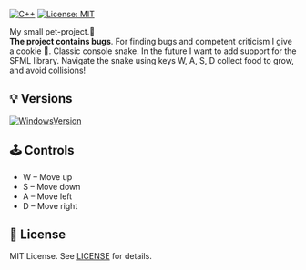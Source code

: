 [![C++](https://img.shields.io/badge/C%2B%2B-17-00599C?style=flat&logo=c%2B%2B)](https://isocpp.org/)
[![License: MIT](https://img.shields.io/badge/License-MIT-blue.svg?style=flat)](https://opensource.org/licenses/MIT) 

My small pet-project.🐶      
<b>The project contains bugs</b>. For finding bugs and competent criticism I give a cookie 🍪.
Classic console snake. In the future I want to add support for the SFML library.
Navigate the snake using keys W, A, S, D collect food to grow, and avoid collisions!

## 💡 Versions
[![WindowsVersion](https://img.shields.io/badge/Windows-Version-blue?style=flat&link=https://github.com/Ivan-Lysov/SnakeCpp/tree/win-console-version)](https://github.com/Ivan-Lysov/SnakeCpp/tree/win-console-version)

## 🕹 Controls
- W – Move up
- S – Move down
- A – Move left
- D – Move right

## 📜 License
MIT License.
See [LICENSE](LICENSE) for details.
